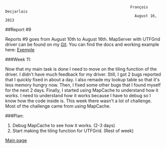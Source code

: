                                                                                                                             
                                                            François Desjarlais                                                     
                                                              August 16, 2013 
##Report #9

Reports #9 goes from August 10th to August 16th. MapServer with UTFGrid driver can be found on my [Git](https://github.com/fdesj). You can find the docs and working example here: [Exemple](http://msgsoc.mapgears.com/projet_utfgrid/testhtmlmapserver.html)

###Week 11:

Now that my main task is done I need to move on the tiling function of the driver. I didn't have much feedback for my driver. Still, I got 2 bugs reported that I quickly fixed in about a day.
I also remade my lookup table so that it's less memory hungry now. Then, I fixed some other bugs that I found myself for the next 2 days. Finally, I started using MapCache to understand how it works. I need to understand how it works because I have to debug so I know how the code inside is.
This week there wasn't a lot of challenge. Most of the challenge came from using MapCache.

###Plan:

1.  Debug MapCache to see how it works. (2-3 days)
2.  Start making the tiling function for UTFGrid. (Rest of week)

[Main page](GSoC-UTF-Grid-implementation)